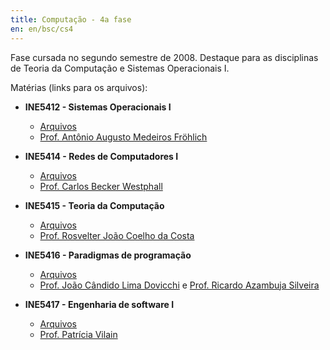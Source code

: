 ```yaml
---
title: Computação - 4a fase
en: en/bsc/cs4
---
```


Fase cursada no segundo semestre de 2008. Destaque para as disciplinas de Teoria da Computação e Sistemas Operacionais I.

Matérias (links para os arquivos):

  * **INE5412 - Sistemas Operacionais I**
      + [Arquivos](http://archive.alvb.in/bsc/disciplinas/ine5412/)
      + [Prof. Antônio Augusto Medeiros Fröhlich](http://www.lisha.ufsc.br/~guto/)

  * **INE5414 - Redes de Computadores I**
      + [Arquivos](http://archive.alvb.in/bsc/disciplinas/ine5414/)
      + [Prof. Carlos Becker Westphall](http://www.inf.ufsc.br/~westphal/)

  * **INE5415 - Teoria da Computação**
      + [Arquivos](http://archive.alvb.in/bsc/disciplinas/ine5415/)
      + [Prof. Rosvelter João Coelho da Costa](http://www.inf.ufsc.br/~coelho/)

  * **INE5416 - Paradigmas de programação**
      + [Arquivos](http://archive.alvb.in/bsc/disciplinas/ine5416/)
      + [Prof. João Cândido Lima Dovicchi](http://www.inf.ufsc.br/~dovicchi/) e [Prof. Ricardo Azambuja Silveira](http://www.inf.ufsc.br/~silveira/)

  * **INE5417 - Engenharia de software I**
      + [Arquivos](http://archive.alvb.in/bsc/disciplinas/ine5417/)
      + [Prof. Patrícia Vilain](http://buscatextual.cnpq.br/buscatextual/visualizacv.jsp?id=K4784740T3)

